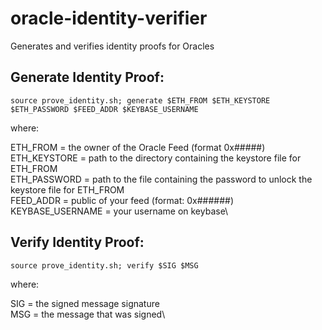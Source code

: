 # oracle-identity-verifier
Generates and verifies identity proofs for Oracles

## Generate Identity Proof:

```source prove_identity.sh; generate $ETH_FROM $ETH_KEYSTORE $ETH_PASSWORD $FEED_ADDR $KEYBASE_USERNAME```

where:

ETH_FROM = the owner of the Oracle Feed (format 0x#####)\
ETH_KEYSTORE = path to the directory containing the keystore file for ETH_FROM\
ETH_PASSWORD = path to the file containing the password to unlock the keystore file for ETH_FROM\
FEED_ADDR = public of your feed (format: 0x######)\
KEYBASE_USERNAME = your username on keybase\

## Verify Identity Proof:

```source prove_identity.sh; verify $SIG $MSG```

where:

SIG = the signed message signature\
MSG = the message that was signed\